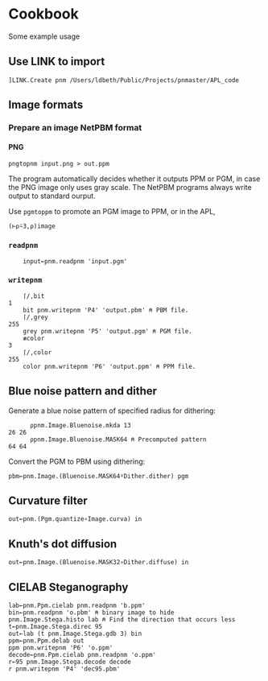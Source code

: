# Cookbook

Some example usage

## Use LINK to import
```text
]LINK.Create pnm /Users/ldbeth/Public/Projects/pnmaster/APL_code
```

## Image formats

### Prepare an image NetPBM format

#### PNG
```shell
pngtopnm input.png > out.ppm
```

The program automatically decides whether it outputs PPM or PGM, in case
the PNG image only uses gray scale. The NetPBM programs always write output
to standard ourput.

Use `pgmtoppm` to promote an PGM image to PPM, or in the APL,

```apl
(⊢⍴⍨3,⍴)image
```

### `readpnm`

```apl
    input←pnm.readpnm 'input.pgm'
```


### `writepnm`

```apl
    ⌈/,bit
1
    bit pnm.writepnm 'P4' 'output.pbm' ⍝ PBM file.
    ⌈/,grey
255
    grey pnm.writepnm 'P5' 'output.pgm' ⍝ PGM file.
    ≢color
3
    ⌈/,color
255
    color pnm.writepnm 'P6' 'output.ppm' ⍝ PPM file.
```

## Blue noise pattern and dither

Generate a blue noise pattern of specified radius for dithering:

```apl
      ⍴pnm.Image.Bluenoise.mkda 13
26 26
      ⍴pnm.Image.Bluenoise.MASK64 ⍝ Precomputed pattern
64 64
```

Convert the PGM to PBM using dithering:

```apl
pbm←pnm.Image.(Bluenoise.MASK64⍤Dither.dither) pgm
```

## Curvature filter
```apl
out←pnm.(Pgm.quantize∘Image.curva) in
```

## Knuth's dot diffusion
```apl
out←pnm.Image.(Bluenoise.MASK32∘Dither.diffuse) in
```

## CIELAB Steganography
```apl
lab←pnm.Ppm.cielab pnm.readpnm 'b.ppm'
bin←pnm.readpnm 'o.pbm' ⍝ binary image to hide
pnm.Image.Stega.histo lab ⍝ Find the direction that occurs less
t←pnm.Image.Stega.direc 95
out←lab (t pnm.Image.Stega.gdb 3) bin
ppm←pnm.Ppm.delab out
ppm pnm.writepnm 'P6' 'o.ppm'
decode←pnm.Ppm.cielab pnm.readpnm 'o.ppm'
r←95 pnm.Image.Stega.decode decode
r pnm.writepnm 'P4' 'dec95.pbm'
```